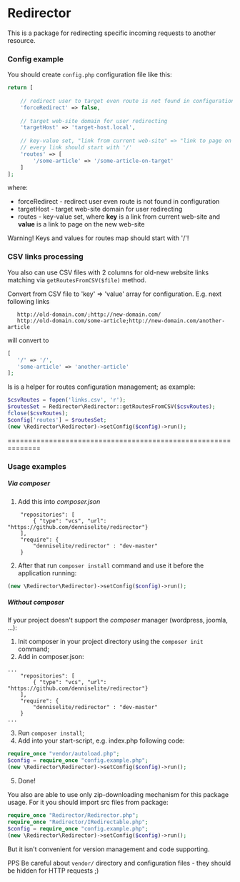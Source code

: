 # Redirector

This is a package for redirecting specific incoming requests to another resource.

### Config example

You should create `config.php` configuration file like this:

```php
return [
    
    // redirect user to target even route is not found in configuration
    'forceRedirect' => false,
    
    // target web-site domain for user redirecting
    'targetHost' => 'target-host.local',
    
    // key-value set, "link from current web-site" => "link to page on the new web-site"
    // every link should start with '/'
    'routes' => [
        '/some-article' => '/some-article-on-target'
    ]
];
```

where:

* forceRedirect - redirect user even route is not found in configuration
* targetHost - target web-site domain for user redirecting
* routes - key-value set, where __key__ is a link from current web-site and __value__ is a link to page on the new web-site

Warning! Keys and values for routes map should start with '/'! 

### CSV links processing

You also can use CSV files with 2 columns for old-new website links matching via `getRoutesFromCSV($file)` method.

Convert from CSV file to 'key' => 'value' array for configuration. E.g. next following links

 ```
    http://old-domain.com/;http://new-domain.com/
    http://old-domain.com/some-article;http://new-domain.com/another-article
 ```

 will convert to

 ```php
 [
    '/' => '/',
    'some-article' => 'another-article'
 ];   
 ```

Is is a helper for routes configuration management; as example:

```php
$csvRoutes = fopen('links.csv', 'r');
$routesSet = Redirector\Redirector::getRoutesFromCSV($csvRoutes);
fclose($csvRoutes);
$config['routes'] = $routesSet;
(new \Redirector\Redirector)->setConfig($config)->run();
```
 
==============================================================

### Usage examples

##### Via composer
1. Add this into *composer.json*
```
    "repositories": [
        { "type": "vcs", "url": "https://github.com/denniselite/redirector"}
    ],
    "require": {
        "denniselite/redirector" : "dev-master"
    }
```

2. After that run `composer install` command and use it before the application running:
```php
(new \Redirector\Redirector)->setConfig($config)->run();
```

##### Without composer

If your project doesn't support the *composer* manager (wordpress, joomla, ...):

1. Init composer in your project directory using the `composer init` command;
2. Add in composer.json:

```
...
    "repositories": [
        { "type": "vcs", "url": "https://github.com/denniselite/redirector"}
    ],
    "require": {
        "denniselite/redirector" : "dev-master"
    }
...    
```

3. Run `composer install`;
4. Add into your start-script, e.g. index.php following code:

```php
require_once "vendor/autoload.php";
$config = require_once "config.example.php";
(new \Redirector\Redirector)->setConfig($config)->run();
```  

5. Done!


You also are able to use only zip-downloading mechanism for this package usage. For it you should import src files from package:

```php
require_once "Redirector/Redirector.php";
require_once "Redirector/IRedirectable.php";
$config = require_once "config.example.php";
(new \Redirector\Redirector)->setConfig($config)->run();
```

But it isn't convenient for version management and code supporting.

PPS Be careful about `vendor/` directory and configuration files - they should be hidden for HTTP requests ;)